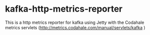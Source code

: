 kafka-http-metrics-reporter
===========================

This is a http metrics reporter for kafka using Jetty with the Codahale metrics servlets (http://metrics.codahale.com/manual/servlets/kafka )
